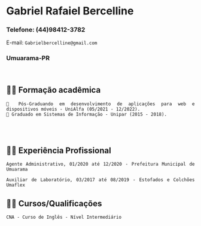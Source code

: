 <div align="justify">
<h1>Gabriel Rafaiel Bercelline</h1>
<h3>Telefone: (44)98412-3782</h3>
E-mail: <code>Gabrielbercelline@gmail.com</code>
<h3>Umuarama-PR</h3>
<br>
<h2>👨‍🎓 Formação acadêmica </h2>

    📓 Pós-Graduando em desenvolvimento de aplicações para web e dispositivos móveis - UniAlfa (05/2021 - 12/2022).
    📓 Graduado em Sistemas de Informação - Unipar (2015 - 2018).

<br>
<br>

## 👨‍🏭 Experiência Profissional 

    Agente Administrativo, 01/2020 até 12/2020 - Prefeitura Municipal de Umuarama 

    Auxiliar de Laboratório, 03/2017 até 08/2019 - Estofados e Colchões Umaflex 

## 🧑‍🎓 Cursos/Qualificações
    CNA - Curso de Inglês - Nível Intermediário


